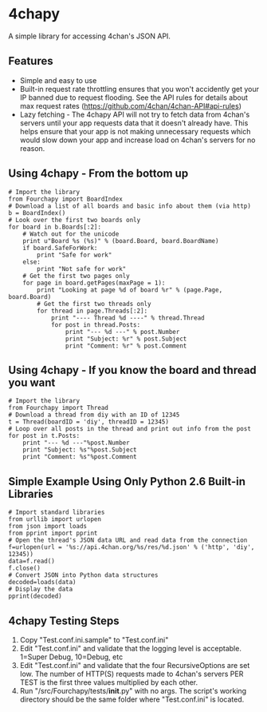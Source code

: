 4chapy
=====
A simple library for accessing 4chan's JSON API.  


Features
-----
* Simple and easy to use
* Built-in request rate throttling ensures that you won't accidently get 
your IP banned due to request flooding. See the API rules for details about
max request rates (https://github.com/4chan/4chan-API#api-rules)
* Lazy fetching - The 4chapy API will not try to fetch data from 4chan's
servers until your app requests data that it doesn't already have. This 
helps ensure that your app is not making unnecessary requests which would
slow down your app and increase load on 4chan's servers for no reason. 


Using 4chapy - From the bottom up
-----
	# Import the library
	from Fourchapy import BoardIndex
	# Download a list of all boards and basic info about them (via http)
	b = BoardIndex()
	# Look over the first two boards only
	for board in b.Boards[:2]:
		# Watch out for the unicode
		print u"Board %s (%s)" % (board.Board, board.BoardName)
		if board.SafeForWork:
			print "Safe for work"
		else:
			print "Not safe for work"
		# Get the first two pages only
		for page in board.getPages(maxPage = 1):
			print "Looking at page %d of board %r" % (page.Page, board.Board)
			# Get the first two threads only
			for thread in page.Threads[:2]:
				print "---- Thread %d ----" % thread.Thread
				for post in thread.Posts:
					print "--- %d ---" % post.Number
					print "Subject: %r" % post.Subject
					print "Comment: %r" % post.Comment
	
	
Using 4chapy - If you know the board and thread you want
-----
	# Import the library
	from Fourchapy import Thread
	# Download a thread from diy with an ID of 12345
	t = Thread(boardID = 'diy', threadID = 12345)
	# Loop over all posts in the thread and print out info from the post
	for post in t.Posts:
		print "--- %d ---"%post.Number
		print "Subject: %s"%post.Subject
		print "Comment: %s"%post.Comment


Simple Example Using Only Python 2.6 Built-in Libraries
-----
	# Import standard libraries 
	from urllib import urlopen
	from json import loads
	from pprint import pprint
	# Open the thread's JSON data URL and read data from the connection
	f=urlopen(url = '%s://api.4chan.org/%s/res/%d.json' % ('http', 'diy', 12345))
	data=f.read()
	f.close()
	# Convert JSON into Python data structures
	decoded=loads(data)
	# Display the data
	pprint(decoded)
			
		
4chapy Testing Steps
-----
1.  Copy "Test.conf.ini.sample" to "Test.conf.ini"
2.  Edit "Test.conf.ini" and validate that the logging level is 
acceptable. 1=Super Debug, 10=Debug, etc
3.  Edit "Test.conf.ini" and validate that the four RecursiveOptions are 
set low. The number of HTTP(S) requests made to 4chan's servers PER
TEST is the first three values multiplied by each other. 
4.  Run "/src/Fourchapy/tests/__init__.py" with no args. The script's working
directory should be the same folder where "Test.conf.ini" is located. 
